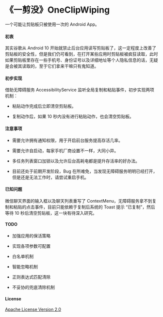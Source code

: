 # 《一剪没》OneClipWiping

 一个可能让剪贴板只被使用一次的 Android App。

#### 初衷

其实谷歌从 Android 10 开始就禁止后台应用读写剪贴板了，这一定程度上改善了剪贴板的安全性，但是我们仍可看到，在打开某些应用时剪贴板被疯狂读取，此时如果剪贴板里存在一些手机号、身份证号以及详细地址等个人隐私信息的话，无疑是会被其读取的，至于它们拿来干嘛只有鬼知道。

#### 初步实现

借助无障碍服务 AccessibilityService 监听全局复制和粘贴事件，初步实现两项机制：

- 粘贴动作完成后立即清空剪贴板。

- 复制动作后，如果 10 秒内没有进行粘贴动作，也会清空剪贴板。

#### 注意事项

- 需要允许拥有通知权限，用于开启前台服务提高存活几率。

- 需要允许自启动，每家手机厂商设置不一样，大同小异。

- 多任务列表窗口加锁以及允许后台高耗电都是提升存活率的好办法。

- 目前还处于前期开发阶段，Bug 在所难免，当发现无障碍服务明明已经打开，但是还是无法工作时，请尝试重启手机。

#### 已知问题

微信聊天界面的输入框以及聊天列表重写了 ContextMenu，无障碍服务拿不到复制和粘贴的点击事件，目前只能依赖于复制后系统的 Toast 提示 “已复制”，然后等待 10 秒后清空剪贴板，这一块有待深入研究。

#### TODO

- 加强应用的保活策略

- 实现各项参数可配置

- 白名单机制

- 智能忽略机制

- 正则表达式匹配清除

- 不妥协的兜底清除机制

#### License

[Apache License Version 2.0](https://github.com/li-yu/OneClipWiping/blob/main/LICENSE)
